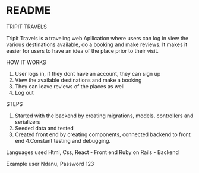 # README
TRIPIT TRAVELS

Tripit Travels is a traveling web Apllication where users can log in view the various destinations available, do a booking and make reviews. It makes it easier for users to have an idea of the place prior to their visit.

HOW IT WORKS
1. User logs in, if they dont have an account, they can sign up
2. View the available destinations and make a booking
3. They can leave reviews of the places as well
4. Log out

STEPS
1. Started with the backend by creating migrations, models, controllers and serializers
2. Seeded data and tested
3. Created front end by creating components, connected backend to front end
4.Constant testing and debugging.

Languages used
Html, Css, React - Front end
Ruby on Rails - Backend 



Example user Ndanu, Password 123







